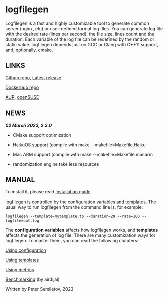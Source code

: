 # logfilegen

Logfilegen is a fast and highly customizable tool to generate common server (nginx, etc) or user-defined format log files. You can generate log file with the desired rate (lines per second), the file size, lines count and the duration. Each variable of the log file can be redefined by the random or static value. logfilegen depends just on GCC or Clang with C++11 support, and, optionally, cmake.

## LINKS

[Github repo](https://github.com/psemiletov/logfilegen), [Latest release](https://github.com/psemiletov/logfilegen/releases/latest)

[Dockerhub repo](https://hub.docker.com/r/psemiletov/logfilegen/general)

[AUR](https://aur.archlinux.org/packages/logfilegen), [openSUSE](https://software.opensuse.org/package/logfilegen)


## NEWS

***02 March 2023, 2.3.0***

+ CMake support optimization

+ HaikuOS support (compile with make --makefile=Makefile.Haiku

+ Mac ARM support (compile with make --makefile=Makefile.macarm

* randomization engine take less resources




## MANUAL

To install it, please read [Installation guide](inst.md)

logfilegen is controlled by the configuration variables and templates. The usual way to run logfilegen from the command line is, for example:


```console
logfilegen --template=mytemplate.tp --duration=20 --rate=100 --logfile=out.log
```

The **configuration variables** affects how logfilegen works, and **templates** affects the  generation of log file. There are many customization ways for logfilegen. To master them, you can read the following chapters:


[Using configuration](config.md)

[Using templates](templates.md)

[Using metrics](metrics.md)

[Benchmarking](https://github.com/psemiletov/logfilegen/tree/main/benchmark) (by air3ijai)




Written by Peter Semiletov, 2023
